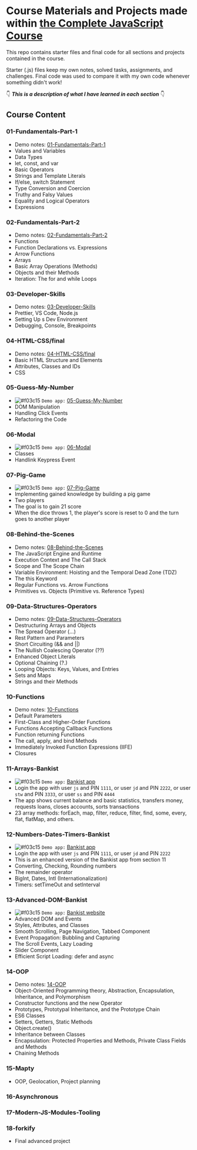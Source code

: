 # Course Materials and Projects made within [the Complete JavaScript Course](https://github.com/jonasschmedtmann/complete-javascript-course)

This repo contains starter files and final code for all sections and projects contained in the course.

Starter (.js) files keep my own notes, solved tasks, assignments, and challenges. Final code was used to compare it with my own code whenever something didn't work!

👇 **_This is a description of what I have learned in each section_** 👇

## Course Content

### 01-Fundamentals-Part-1
 - Demo notes: [01-Fundamentals-Part-1](https://valeriiashur.github.io/complete-javascript-course/01-Fundamentals-Part-1/starter/index.html)
 - Values and Variables
 - Data Types
 - let, const, and var
 - Basic Operators
 - Strings and Template Literals
 - If/else, switch Statement
 - Type Conversion and Coercion
 - Truthy and Falsy Values
 - Equality and Logical Operators
 - Expressions


### 02-Fundamentals-Part-2
- Demo notes: [02-Fundamentals-Part-2](https://valeriiashur.github.io/complete-javascript-course/02-Fundamentals-Part-2/starter/index.html)
- Functions
- Function Declarations vs. Expressions
- Arrow Functions
- Arrays
- Basic Array Operations (Methods)
- Objects and their Methods
- Iteration: The for and while Loops


### 03-Developer-Skills
- Demo notes: [03-Developer-Skills](https://github.com/ValeriiaShur/complete-javascript-course/blob/master/03-Developer-Skills/starter/index.html)
- Prettier, VS Code, Node.js
- Setting Up s Dev Environment
- Debugging, Console, Breakpoints


### 04-HTML-CSS/final
- Demo notes: [04-HTML-CSS/final](https://valeriiashur.github.io/complete-javascript-course/04-HTML-CSS/final/index.html)
- Basic HTML Structure and Elements
- Attributes, Classes and IDs
- CSS


### 05-Guess-My-Number
- ![#f03c15](https://via.placeholder.com/15/f03c15/000000?text=+) `Demo app:` [05-Guess-My-Number](https://valeriiashur.github.io/complete-javascript-course/05-Guess-My-Number/starter/index.html)
- DOM Manipulation
- Handling Click Events
- Refactoring the Code


### 06-Modal
- ![#f03c15](https://via.placeholder.com/15/f03c15/000000?text=+) `Demo app:` [06-Modal](https://valeriiashur.github.io/complete-javascript-course/06-Modal/starter/index.html)
- Classes
- Handlink Keypress Event


### 07-Pig-Game
- ![#f03c15](https://via.placeholder.com/15/f03c15/000000?text=+) `Demo app:` [07-Pig-Game](https://valeriiashur.github.io/complete-javascript-course/07-Pig-Game/starter/index.html)
- Implementing gained knowledge by building a pig game
- Two players
- The goal is to gain 21 score
- When the dice throws 1, the player's score is reset to 0 and the turn goes to another player


### 08-Behind-the-Scenes
- Demo notes: [08-Behind-the-Scenes](https://valeriiashur.github.io/complete-javascript-course/08-Behind-the-Scenes/starter/index.html)
- The JavaScript Engine and Runtime
- Execution Context and The Call Stack
- Scope and The Scope Chain
- Variable Environment: Hoisting and the Temporal Dead Zone (TDZ)
- The this Keyword
- Regular Functions vs. Arrow Functions
- Primitives vs. Objects (Primitive vs. Reference Types)


### 09-Data-Structures-Operators
- Demo notes: [09-Data-Structures-Operators](https://valeriiashur.github.io/complete-javascript-course/09-Data-Structures-Operators/starter/index.html)
- Destructuring Arrays and Objects
- The Spread Operator (...)
- Rest Pattern and Parameters
- Short Circuiting (&& and ||)
- The Nullish Coalescing Operator (??)
- Enhanced Object Literals
- Optional Chaining (?.)
- Looping Objects: Keys, Values, and Entries
- Sets and Maps
- Strings and their Methods


### 10-Functions
- Demo notes: [10-Functions](https://valeriiashur.github.io/complete-javascript-course/10-Functions/starter/index.html)
- Default Parameters
- First-Class and Higher-Order Functions
- Functions Accepting Callback Functions
- Function returning Functions
- The call, apply, and bind Methods
- Immediately Invoked Function Expressions (IIFE)
- Closures


### 11-Arrays-Bankist
- ![#f03c15](https://via.placeholder.com/15/f03c15/000000?text=+) `Demo app:` [Bankist app](https://valeriiashur.github.io/complete-javascript-course/11-Arrays-Bankist/starter/index.html)
- Login the app with user `js` and PIN `1111`, or user `jd` and PIN `2222`, or user `stw` and PIN `3333`, or user `ss` and PIN `4444`
- The app shows current balance and basic statistics, transfers money, requests loans, closes accounts, sorts transactions 
- 23 array methods: forEach, map, filter, reduce, filter, find, some, every, flat, flatMap, and others.


### 12-Numbers-Dates-Timers-Bankist
- ![#f03c15](https://via.placeholder.com/15/f03c15/000000?text=+) `Demo app:` [Bankist app](https://valeriiashur.github.io/complete-javascript-course/12-Numbers-Dates-Timers-Bankist/starter/index.html)
- Login the app with user `js` and PIN `1111`, or user `jd` and PIN `2222`
- This is an enhanced version of the Bankist app from section 11
- Converting, Checking, Rounding numbers
- The remainder operator
- BigInt, Dates, Intl (Internationalization)
- Timers: setTimeOut and setInterval


### 13-Advanced-DOM-Bankist
- ![#f03c15](https://via.placeholder.com/15/f03c15/000000?text=+) `Demo app:` [Bankist website](https://valeriiashur.github.io/complete-javascript-course/13-Advanced-DOM-Bankist/starter/index.html)
- Advanced DOM and Events
- Styles, Attributes, and Classes
- Smooth Scrolling, Page Navigation, Tabbed Component
- Event Propagation: Bubbling and Capturing
- The Scroll Events, Lazy Loading
- Slider Component
- Efficient Script Loading: defer and async


### 14-OOP
- Demo notes: [14-OOP](https://valeriiashur.github.io/complete-javascript-course/14-OOP/starter/index.html)
- Object-Oriented Programming theory, Abstraction, Encapsulation, Inheritance, and Polymorphism
- Constructor functions and the new Operator
- Prototypes, Prototypal Inheritance, and the Prototype Chain
- ES6 Classes
- Setters, Getters, Static Methods
- Object.create()
- Inheritance between Classes
- Encapsulation: Protected Properties and Methods, Private Class Fields and Methods
- Chaining Methods

### 15-Mapty
- OOP, Geolocation, Project planning


### 16-Asynchronous


### 17-Modern-JS-Modules-Tooling


### 18-forkify
- Final advanced project
